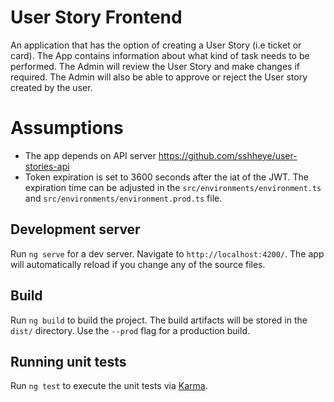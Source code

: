 

# User Story Frontend

An application that has the option of creating a User Story (i.e ticket or card). The App contains information about what kind of task needs to be performed. The Admin will review the User Story and make changes if required. The Admin will also be able to approve or reject the User story created by the user.

# Assumptions

- The app depends on API server https://github.com/sshheye/user-stories-api
- Token expiration is set to 3600 seconds after the iat of the JWT. The expiration time can be adjusted in the
  `src/environments/environment.ts` and `src/environments/environment.prod.ts` file.
  
## Development server

Run `ng serve` for a dev server. Navigate to `http://localhost:4200/`. The app will automatically reload if you change any of the source files.

## Build

Run `ng build` to build the project. The build artifacts will be stored in the `dist/` directory. Use the `--prod` flag for a production build.

## Running unit tests

Run `ng test` to execute the unit tests via [Karma](https://karma-runner.github.io).

